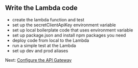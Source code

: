 ## Write the Lambda code

- create the lambda function and test
- set up the secretClientApiKey environment variable
- set up local boilerplate code that uses environment variable
- set up package.json and install npm packages you need
- deploy code from local to the Lambda
- run a simple test at the Lambda
- set up dev and prod aliases

Next: [Configure the API Gateway](05-api-gateway-setup.md)
